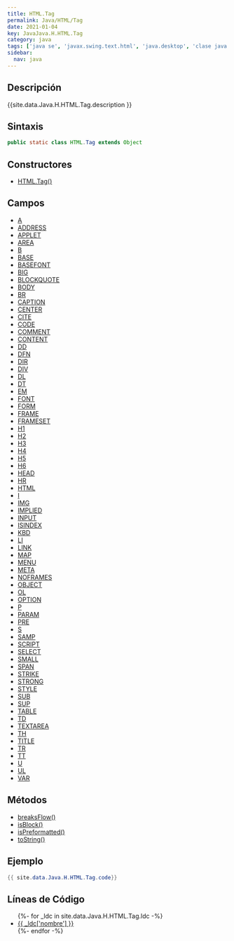 ```yaml
---
title: HTML.Tag
permalink: Java/HTML/Tag
date: 2021-01-04
key: JavaJava.H.HTML.Tag
category: java
tags: ['java se', 'javax.swing.text.html', 'java.desktop', 'clase java', 'Java 1.0']
sidebar: 
  nav: java
---
```


## Descripción
{{site.data.Java.H.HTML.Tag.description }}

## Sintaxis
~~~java
public static class HTML.Tag extends Object
~~~

## Constructores
* [HTML.Tag()](/Java/HTML/Tag/HTML/Tag/)

## Campos
* [A](/Java/HTML/Tag/A)
* [ADDRESS](/Java/HTML/Tag/ADDRESS)
* [APPLET](/Java/HTML/Tag/APPLET)
* [AREA](/Java/HTML/Tag/AREA)
* [B](/Java/HTML/Tag/B)
* [BASE](/Java/HTML/Tag/BASE)
* [BASEFONT](/Java/HTML/Tag/BASEFONT)
* [BIG](/Java/HTML/Tag/BIG)
* [BLOCKQUOTE](/Java/HTML/Tag/BLOCKQUOTE)
* [BODY](/Java/HTML/Tag/BODY)
* [BR](/Java/HTML/Tag/BR)
* [CAPTION](/Java/HTML/Tag/CAPTION)
* [CENTER](/Java/HTML/Tag/CENTER)
* [CITE](/Java/HTML/Tag/CITE)
* [CODE](/Java/HTML/Tag/CODE)
* [COMMENT](/Java/HTML/Tag/COMMENT)
* [CONTENT](/Java/HTML/Tag/CONTENT)
* [DD](/Java/HTML/Tag/DD)
* [DFN](/Java/HTML/Tag/DFN)
* [DIR](/Java/HTML/Tag/DIR)
* [DIV](/Java/HTML/Tag/DIV)
* [DL](/Java/HTML/Tag/DL)
* [DT](/Java/HTML/Tag/DT)
* [EM](/Java/HTML/Tag/EM)
* [FONT](/Java/HTML/Tag/FONT)
* [FORM](/Java/HTML/Tag/FORM)
* [FRAME](/Java/HTML/Tag/FRAME)
* [FRAMESET](/Java/HTML/Tag/FRAMESET)
* [H1](/Java/HTML/Tag/H1)
* [H2](/Java/HTML/Tag/H2)
* [H3](/Java/HTML/Tag/H3)
* [H4](/Java/HTML/Tag/H4)
* [H5](/Java/HTML/Tag/H5)
* [H6](/Java/HTML/Tag/H6)
* [HEAD](/Java/HTML/Tag/HEAD)
* [HR](/Java/HTML/Tag/HR)
* [HTML](/Java/HTML/Tag/HTML)
* [I](/Java/HTML/Tag/I)
* [IMG](/Java/HTML/Tag/IMG)
* [IMPLIED](/Java/HTML/Tag/IMPLIED)
* [INPUT](/Java/HTML/Tag/INPUT)
* [ISINDEX](/Java/HTML/Tag/ISINDEX)
* [KBD](/Java/HTML/Tag/KBD)
* [LI](/Java/HTML/Tag/LI)
* [LINK](/Java/HTML/Tag/LINK)
* [MAP](/Java/HTML/Tag/MAP)
* [MENU](/Java/HTML/Tag/MENU)
* [META](/Java/HTML/Tag/META)
* [NOFRAMES](/Java/HTML/Tag/NOFRAMES)
* [OBJECT](/Java/HTML/Tag/OBJECT)
* [OL](/Java/HTML/Tag/OL)
* [OPTION](/Java/HTML/Tag/OPTION)
* [P](/Java/HTML/Tag/P)
* [PARAM](/Java/HTML/Tag/PARAM)
* [PRE](/Java/HTML/Tag/PRE)
* [S](/Java/HTML/Tag/S)
* [SAMP](/Java/HTML/Tag/SAMP)
* [SCRIPT](/Java/HTML/Tag/SCRIPT)
* [SELECT](/Java/HTML/Tag/SELECT)
* [SMALL](/Java/HTML/Tag/SMALL)
* [SPAN](/Java/HTML/Tag/SPAN)
* [STRIKE](/Java/HTML/Tag/STRIKE)
* [STRONG](/Java/HTML/Tag/STRONG)
* [STYLE](/Java/HTML/Tag/STYLE)
* [SUB](/Java/HTML/Tag/SUB)
* [SUP](/Java/HTML/Tag/SUP)
* [TABLE](/Java/HTML/Tag/TABLE)
* [TD](/Java/HTML/Tag/TD)
* [TEXTAREA](/Java/HTML/Tag/TEXTAREA)
* [TH](/Java/HTML/Tag/TH)
* [TITLE](/Java/HTML/Tag/TITLE)
* [TR](/Java/HTML/Tag/TR)
* [TT](/Java/HTML/Tag/TT)
* [U](/Java/HTML/Tag/U)
* [UL](/Java/HTML/Tag/UL)
* [VAR](/Java/HTML/Tag/VAR)

## Métodos
* [breaksFlow()](/Java/HTML/Tag/breaksFlow)
* [isBlock()](/Java/HTML/Tag/isBlock)
* [isPreformatted()](/Java/HTML/Tag/isPreformatted)
* [toString()](/Java/HTML/Tag/toString)

## Ejemplo
~~~java
{{ site.data.Java.H.HTML.Tag.code}}
~~~

## Líneas de Código
<ul>
{%- for _ldc in site.data.Java.H.HTML.Tag.ldc -%}
   <li>
       <a href="{{_ldc['url'] }}">{{ _ldc['nombre'] }}</a>
   </li>
{%- endfor -%}
</ul>
